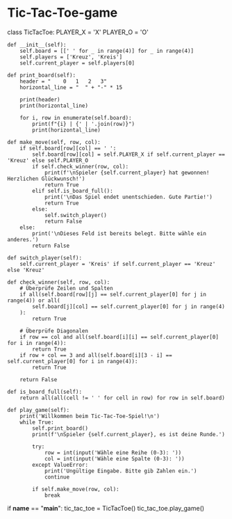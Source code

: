 # Tic-Tac-Toe-game
class TicTacToe:
    PLAYER_X = 'X'
    PLAYER_O = 'O'

    def __init__(self):
        self.board = [[' ' for _ in range(4)] for _ in range(4)]
        self.players = ['Kreuz', 'Kreis']
        self.current_player = self.players[0]

    def print_board(self):
        header = "    0   1   2   3"
        horizontal_line = "  " + "-" * 15

        print(header)
        print(horizontal_line)

        for i, row in enumerate(self.board):
            print(f"{i} | {' | '.join(row)}")
            print(horizontal_line)

    def make_move(self, row, col):
        if self.board[row][col] == ' ':
            self.board[row][col] = self.PLAYER_X if self.current_player == 'Kreuz' else self.PLAYER_O
            if self.check_winner(row, col):
                print(f'\nSpieler {self.current_player} hat gewonnen! Herzlichen Glückwunsch!')
                return True
            elif self.is_board_full():
                print('\nDas Spiel endet unentschieden. Gute Partie!')
                return True
            else:
                self.switch_player()
                return False
        else:
            print('\nDieses Feld ist bereits belegt. Bitte wähle ein anderes.')
            return False

    def switch_player(self):
        self.current_player = 'Kreis' if self.current_player == 'Kreuz' else 'Kreuz'

    def check_winner(self, row, col):
        # Überprüfe Zeilen und Spalten
        if all(self.board[row][j] == self.current_player[0] for j in range(4)) or all(
            self.board[j][col] == self.current_player[0] for j in range(4)
        ):
            return True

        # Überprüfe Diagonalen
        if row == col and all(self.board[i][i] == self.current_player[0] for i in range(4)):
            return True
        if row + col == 3 and all(self.board[i][3 - i] == self.current_player[0] for i in range(4)):
            return True

        return False

    def is_board_full(self):
        return all(all(cell != ' ' for cell in row) for row in self.board)

    def play_game(self):
        print('Willkommen beim Tic-Tac-Toe-Spiel!\n')
        while True:
            self.print_board()
            print(f'\nSpieler {self.current_player}, es ist deine Runde.')

            try:
                row = int(input('Wähle eine Reihe (0-3): '))
                col = int(input('Wähle eine Spalte (0-3): '))
            except ValueError:
                print('Ungültige Eingabe. Bitte gib Zahlen ein.')
                continue

            if self.make_move(row, col):
                break

if __name__ == "__main__":
    tic_tac_toe = TicTacToe()
    tic_tac_toe.play_game()
